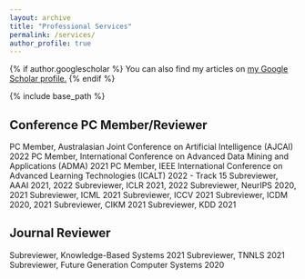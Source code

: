 ```yaml
---
layout: archive
title: "Professional Services"
permalink: /services/
author_profile: true
---
```


{% if author.googlescholar %}
  You can also find my articles on <u><a href="{{author.googlescholar}}">my Google Scholar profile</a>.</u>
{% endif %}

{% include base_path %}

<!-- {% for post in site.publications reversed %}
  {% include archive-single.html %}
{% endfor %} -->

Conference PC Member/Reviewer
----
PC Member, Australasian Joint Conference on Artificial Intelligence (AJCAI) 2022
PC Member, International Conference on Advanced Data Mining and Applications (ADMA) 2021
PC Member, IEEE International Conference on Advanced Learning Technologies (ICALT) 2022 - Track 15
Subreviewer, AAAI 2021, 2022
Subreviewer, ICLR 2021, 2022
Subreviewer, NeurIPS 2020, 2021
Subreviewer, ICML 2021
Subreviewer, ICCV 2021
Subreviewer, ICDM 2020, 2021
Subreviewer, CIKM 2021
Subreviewer, KDD 2021

Journal Reviewer
----
Subreviewer, Knowledge-Based Systems 2021
Subreviewer, TNNLS 2021
Subreviewer, Future Generation Computer Systems 2020
